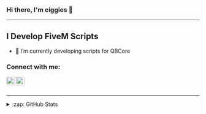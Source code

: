 ### Hi there, I'm ciggies 👋 

---

## I Develop FiveM Scripts

- 🌱 I’m currently developing scripts for QBCore

### Connect with me:

[<img align="left" alt="ciggiesYouTube | YouTube" width="22px" src="https://cdn.jsdelivr.net/npm/simple-icons@v3/icons/youtube.svg" />][youtube]
[<img align="left" alt="ciggiesInstagram | Instagram" width="22px" src="https://cdn.jsdelivr.net/npm/simple-icons@v3/icons/instagram.svg" />][instagram]

<br />
<br />

---

<details>
  <summary>:zap: GitHub Stats</summary>

  <img align="left" alt="ciggies GitHub Stats" src="https://github-readme-stats.vercel.app/api?username=ciggies&show_icons=true&hide_border=true" />

</details>

[youtube]: https://www.youtube.com/channel/UC9N2G5tg_AGU6LP7bRdGRTQ
[instagram]: https://www.instagram.com/ciggieslive/